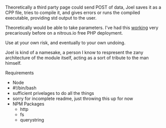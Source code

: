 Theoretically a third party page could send POST of data, Joel saves it as a CPP file, tries to compile it, and gives errors or runs the compiled executable, providing std output to the user.

Theoretically would be able to take parameters.  I've had this <a href="HTTPS://github.com/Bango1999/cpphp">working</a> very precariously before on a nitrous.io free PHP deployment.

Use at your own risk, and eventually to your own undoing.

Joel is kind of a namesake, a person I know to respresent the zany architecture of the module itself, acting as a sort of tribute to the man himself.

Requirements
- Node
- #!/bin/bash
- sufficient privelages to do all the things
- sorry for incomplete readme, just throwing this up for now
- NPM Packages
  - http
  - fs
  - querystring
